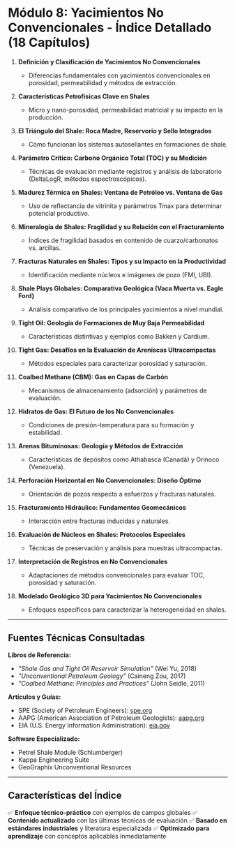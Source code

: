 # **Módulo 8: Yacimientos No Convencionales - Índice Detallado (18 Capítulos)**

1. **Definición y Clasificación de Yacimientos No Convencionales**
   - Diferencias fundamentales con yacimientos convencionales en porosidad, permeabilidad y métodos de extracción.

2. **Características Petrofísicas Clave en Shales**
   - Micro y nano-porosidad, permeabilidad matricial y su impacto en la producción.

3. **El Triángulo del Shale: Roca Madre, Reservorio y Sello Integrados**
   - Cómo funcionan los sistemas autosellantes en formaciones de shale.

4. **Parámetro Crítico: Carbono Orgánico Total (TOC) y su Medición**
   - Técnicas de evaluación mediante registros y análisis de laboratorio (DeltaLogR, métodos espectroscópicos).

5. **Madurez Térmica en Shales: Ventana de Petróleo vs. Ventana de Gas**
   - Uso de reflectancia de vitrinita y parámetros Tmax para determinar potencial productivo.

6. **Mineralogía de Shales: Fragilidad y su Relación con el Fracturamiento**
   - Índices de fragilidad basados en contenido de cuarzo/carbonatos vs. arcillas.

7. **Fracturas Naturales en Shales: Tipos y su Impacto en la Productividad**
   - Identificación mediante núcleos e imágenes de pozo (FMI, UBI).

8. **Shale Plays Globales: Comparativa Geológica (Vaca Muerta vs. Eagle Ford)**
   - Análisis comparativo de los principales yacimientos a nivel mundial.

9. **Tight Oil: Geología de Formaciones de Muy Baja Permeabilidad**
   - Características distintivas y ejemplos como Bakken y Cardium.

10. **Tight Gas: Desafíos en la Evaluación de Areniscas Ultracompactas**
    - Métodos especiales para caracterizar porosidad y saturación.

11. **Coalbed Methane (CBM): Gas en Capas de Carbón**
    - Mecanismos de almacenamiento (adsorción) y parámetros de evaluación.

12. **Hidratos de Gas: El Futuro de los No Convencionales**
    - Condiciones de presión-temperatura para su formación y estabilidad.

13. **Arenas Bituminosas: Geología y Métodos de Extracción**
    - Características de depósitos como Athabasca (Canadá) y Orinoco (Venezuela).

14. **Perforación Horizontal en No Convencionales: Diseño Óptimo**
    - Orientación de pozos respecto a esfuerzos y fracturas naturales.

15. **Fracturamiento Hidráulico: Fundamentos Geomecánicos**
    - Interacción entre fracturas inducidas y naturales.

16. **Evaluación de Núcleos en Shales: Protocolos Especiales**
    - Técnicas de preservación y análisis para muestras ultracompactas.

17. **Interpretación de Registros en No Convencionales**
    - Adaptaciones de métodos convencionales para evaluar TOC, porosidad y saturación.

18. **Modelado Geológico 3D para Yacimientos No Convencionales**
    - Enfoques específicos para caracterizar la heterogeneidad en shales.

---

## **Fuentes Técnicas Consultadas**

**Libros de Referencia:**

- *"Shale Gas and Tight Oil Reservoir Simulation"* (Wei Yu, 2018)
- *"Unconventional Petroleum Geology"* (Caineng Zou, 2017)
- *"Coalbed Methane: Principles and Practices"* (John Seidle, 2011)

**Artículos y Guías:**

- SPE (Society of Petroleum Engineers): [spe.org](https://www.spe.org)
- AAPG (American Association of Petroleum Geologists): [aapg.org](https://www.aapg.org)
- EIA (U.S. Energy Information Administration): [eia.gov](https://www.eia.gov)

**Software Especializado:**

- Petrel Shale Module (Schlumberger)
- Kappa Engineering Suite
- GeoGraphix Unconventional Resources

---

## **Características del Índice**

✅ **Enfoque técnico-práctico** con ejemplos de campos globales
✅ **Contenido actualizado** con las últimas técnicas de evaluación
✅ **Basado en estándares industriales** y literatura especializada
✅ **Optimizado para aprendizaje** con conceptos aplicables inmediatamente

